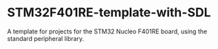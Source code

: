 # STM32F401RE-template-with-SDL
A template for projects for the STM32 Nucleo F401RE board, using the standard peripheral library. 
